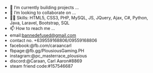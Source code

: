 - 🌱 I’m currently building projects ...
- 💞️ I’m looking to collaborate on ...
- 👨‍💻 Skills: HTML5, CSS3, PHP, MySQL, JS, JQuery, Ajax, C#, Python, Java, Laravel, Bootstrap, SQL
- 📫 How to reach me ...
- email:bannedefused@gmail.com
- contact no. +639559168806/09559168806
- facebook:@fb.com/caraancarl
- fbpage:@fb.gg/PlousiousGaming.PH
- instagram:@pc_masterrace_plousious
- discord:@Caraan, Carl Aaron#8869
- steam friend code:#157546687

<!---
CarlCaraan/CarlCaraan is a ✨ special ✨ repository because its `README.md` (this file) appears on your GitHub profile.
You can click the Preview link to take a look at your changes.
--->

